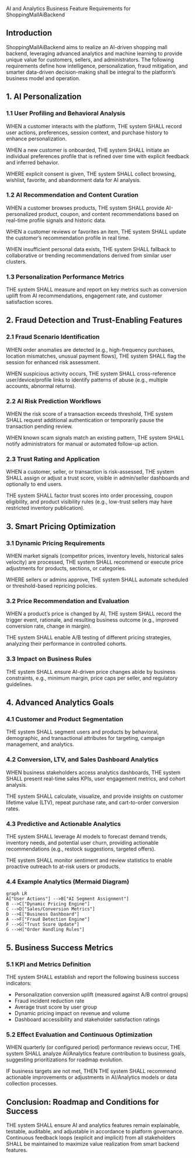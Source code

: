 AI and Analytics Business Feature Requirements for ShoppingMallAiBackend

## Introduction

ShoppingMallAiBackend aims to realize an AI-driven shopping mall backend, leveraging advanced analytics and machine learning to provide unique value for customers, sellers, and administrators. The following requirements define how intelligence, personalization, fraud mitigation, and smarter data-driven decision-making shall be integral to the platform’s business model and operation.

## 1. AI Personalization

### 1.1 User Profiling and Behavioral Analysis
WHEN a customer interacts with the platform, THE system SHALL record user actions, preferences, session context, and purchase history to enhance personalization.

WHEN a new customer is onboarded, THE system SHALL initiate an individual preferences profile that is refined over time with explicit feedback and inferred behavior.

WHERE explicit consent is given, THE system SHALL collect browsing, wishlist, favorite, and abandonment data for AI analysis.

### 1.2 AI Recommendation and Content Curation
WHEN a customer browses products, THE system SHALL provide AI-personalized product, coupon, and content recommendations based on real-time profile signals and historic data.

WHEN a customer reviews or favorites an item, THE system SHALL update the customer’s recommendation profile in real time.

WHEN insufficient personal data exists, THE system SHALL fallback to collaborative or trending recommendations derived from similar user clusters.

### 1.3 Personalization Performance Metrics
THE system SHALL measure and report on key metrics such as conversion uplift from AI recommendations, engagement rate, and customer satisfaction scores.

## 2. Fraud Detection and Trust-Enabling Features

### 2.1 Fraud Scenario Identification
WHEN order anomalies are detected (e.g., high-frequency purchases, location mismatches, unusual payment flows), THE system SHALL flag the session for enhanced risk assessment.

WHEN suspicious activity occurs, THE system SHALL cross-reference user/device/profile links to identify patterns of abuse (e.g., multiple accounts, abnormal returns).

### 2.2 AI Risk Prediction Workflows
WHEN the risk score of a transaction exceeds threshold, THE system SHALL request additional authentication or temporarily pause the transaction pending review.

WHEN known scam signals match an existing pattern, THE system SHALL notify administrators for manual or automated follow-up action.

### 2.3 Trust Rating and Application
WHEN a customer, seller, or transaction is risk-assessed, THE system SHALL assign or adjust a trust score, visible in admin/seller dashboards and optionally to end users.

THE system SHALL factor trust scores into order processing, coupon eligibility, and product visibility rules (e.g., low-trust sellers may have restricted inventory publication).

## 3. Smart Pricing Optimization

### 3.1 Dynamic Pricing Requirements
WHEN market signals (competitor prices, inventory levels, historical sales velocity) are processed, THE system SHALL recommend or execute price adjustments for products, sections, or categories.

WHERE sellers or admins approve, THE system SHALL automate scheduled or threshold-based repricing policies.

### 3.2 Price Recommendation and Evaluation
WHEN a product’s price is changed by AI, THE system SHALL record the trigger event, rationale, and resulting business outcome (e.g., improved conversion rate, change in margin).

THE system SHALL enable A/B testing of different pricing strategies, analyzing their performance in controlled cohorts.

### 3.3 Impact on Business Rules
THE system SHALL ensure AI-driven price changes abide by business constraints, e.g., minimum margin, price caps per seller, and regulatory guidelines.

## 4. Advanced Analytics Goals

### 4.1 Customer and Product Segmentation
THE system SHALL segment users and products by behavioral, demographic, and transactional attributes for targeting, campaign management, and analytics.

### 4.2 Conversion, LTV, and Sales Dashboard Analytics
WHEN business stakeholders access analytics dashboards, THE system SHALL present real-time sales KPIs, user engagement metrics, and cohort analysis.

THE system SHALL calculate, visualize, and provide insights on customer lifetime value (LTV), repeat purchase rate, and cart-to-order conversion rates.

### 4.3 Predictive and Actionable Analytics
THE system SHALL leverage AI models to forecast demand trends, inventory needs, and potential user churn, providing actionable recommendations (e.g., restock suggestions, targeted offers).

THE system SHALL monitor sentiment and review statistics to enable proactive outreach to at-risk users or products.

### 4.4 Example Analytics (Mermaid Diagram)

```mermaid
graph LR
A["User Actions"] -->B["AI Segment Assignment"]
B -->C["Dynamic Pricing Engine"]
C -->D["Sales/Conversion Metrics"]
D -->E["Business Dashboard"]
A -->F["Fraud Detection Engine"]
F -->G["Trust Score Update"]
G -->H["Order Handling Rules"]
```

## 5. Business Success Metrics

### 5.1 KPI and Metrics Definition
THE system SHALL establish and report the following business success indicators:
- Personalization conversion uplift (measured against A/B control groups)
- Fraud incident reduction rate
- Average trust score by user group
- Dynamic pricing impact on revenue and volume
- Dashboard accessibility and stakeholder satisfaction ratings

### 5.2 Effect Evaluation and Continuous Optimization
WHEN quarterly (or configured period) performance reviews occur, THE system SHALL analyze AI/Analytics feature contribution to business goals, suggesting prioritizations for roadmap evolution.

IF business targets are not met, THEN THE system SHALL recommend actionable improvements or adjustments in AI/Analytics models or data collection processes.

## Conclusion: Roadmap and Conditions for Success
THE system SHALL ensure AI and analytics features remain explainable, testable, auditable, and adjustable in accordance to platform governance. Continuous feedback loops (explicit and implicit) from all stakeholders SHALL be maintained to maximize value realization from smart backend features.